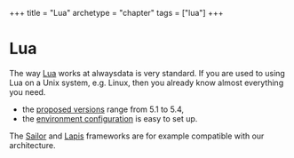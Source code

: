 +++
title = "Lua"
archetype = "chapter"
tags = ["lua"]
+++

# Lua

The way [Lua](https://www.lua.org/) works at alwaysdata is very standard. If you are used to using Lua on a Unix system, e.g. Linux, then you already know almost everything you need.

- the [proposed versions](languages/lua/configuration#supported-versions) range from 5.1 to 5.4,
- the [environment configuration](languages/lua/configuration#environment) is easy to set up.

The [Sailor](https://github.com/sailorproject/sailor) and [Lapis](https://leafo.net/lapis/) frameworks are for example compatible with our architecture.
